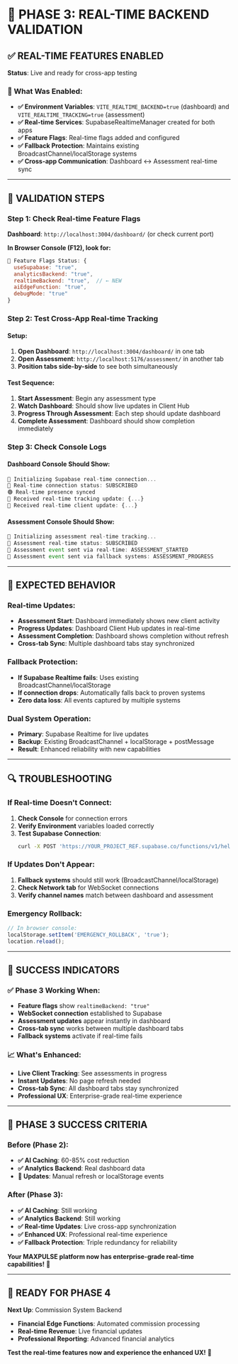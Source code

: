 # 🚀 **PHASE 3: REAL-TIME BACKEND VALIDATION**

## ✅ **REAL-TIME FEATURES ENABLED**

**Status**: Live and ready for cross-app testing

### **🔧 What Was Enabled:**
- **✅ Environment Variables**: `VITE_REALTIME_BACKEND=true` (dashboard) and `VITE_REALTIME_TRACKING=true` (assessment)
- **✅ Real-time Services**: SupabaseRealtimeManager created for both apps
- **✅ Feature Flags**: Real-time flags added and configured
- **✅ Fallback Protection**: Maintains existing BroadcastChannel/localStorage systems
- **✅ Cross-app Communication**: Dashboard ↔ Assessment real-time sync

---

## 🧪 **VALIDATION STEPS**

### **Step 1: Check Real-time Feature Flags**
**Dashboard**: `http://localhost:3004/dashboard/` (or check current port)

**In Browser Console (F12), look for:**
```javascript
🏁 Feature Flags Status: {
  useSupabase: "true",
  analyticsBackend: "true",
  realtimeBackend: "true",  // ← NEW
  aiEdgeFunction: "true",
  debugMode: "true"
}
```

### **Step 2: Test Cross-App Real-time Tracking**

#### **Setup:**
1. **Open Dashboard**: `http://localhost:3004/dashboard/` in one tab
2. **Open Assessment**: `http://localhost:5176/assessment/` in another tab
3. **Position tabs side-by-side** to see both simultaneously

#### **Test Sequence:**
1. **Start Assessment**: Begin any assessment type
2. **Watch Dashboard**: Should show live updates in Client Hub
3. **Progress Through Assessment**: Each step should update dashboard
4. **Complete Assessment**: Dashboard should show completion immediately

### **Step 3: Check Console Logs**

#### **Dashboard Console Should Show:**
```javascript
🔄 Initializing Supabase real-time connection...
🔄 Real-time connection status: SUBSCRIBED
🟢 Real-time presence synced
📡 Received real-time tracking update: {...}
👥 Received real-time client update: {...}
```

#### **Assessment Console Should Show:**
```javascript
🔄 Initializing assessment real-time tracking...
📡 Assessment real-time status: SUBSCRIBED
📡 Assessment event sent via real-time: ASSESSMENT_STARTED
📡 Assessment event sent via fallback systems: ASSESSMENT_PROGRESS
```

---

## 🎯 **EXPECTED BEHAVIOR**

### **Real-time Updates:**
- **Assessment Start**: Dashboard immediately shows new client activity
- **Progress Updates**: Dashboard Client Hub updates in real-time
- **Assessment Completion**: Dashboard shows completion without refresh
- **Cross-tab Sync**: Multiple dashboard tabs stay synchronized

### **Fallback Protection:**
- **If Supabase Realtime fails**: Uses existing BroadcastChannel/localStorage
- **If connection drops**: Automatically falls back to proven systems
- **Zero data loss**: All events captured by multiple systems

### **Dual System Operation:**
- **Primary**: Supabase Realtime for live updates
- **Backup**: Existing BroadcastChannel + localStorage + postMessage
- **Result**: Enhanced reliability with new capabilities

---

## 🔍 **TROUBLESHOOTING**

### **If Real-time Doesn't Connect:**
1. **Check Console** for connection errors
2. **Verify Environment** variables loaded correctly
3. **Test Supabase Connection**:
   ```bash
   curl -X POST 'https://YOUR_PROJECT_REF.supabase.co/functions/v1/hello-world'
   ```

### **If Updates Don't Appear:**
1. **Fallback systems** should still work (BroadcastChannel/localStorage)
2. **Check Network tab** for WebSocket connections
3. **Verify channel names** match between dashboard and assessment

### **Emergency Rollback:**
```javascript
// In browser console:
localStorage.setItem('EMERGENCY_ROLLBACK', 'true');
location.reload();
```

---

## 🎊 **SUCCESS INDICATORS**

### **✅ Phase 3 Working When:**
- **Feature flags** show `realtimeBackend: "true"`
- **WebSocket connection** established to Supabase
- **Assessment updates** appear instantly in dashboard
- **Cross-tab sync** works between multiple dashboard tabs
- **Fallback systems** activate if real-time fails

### **📈 What's Enhanced:**
- **Live Client Tracking**: See assessments in progress
- **Instant Updates**: No page refresh needed
- **Cross-tab Sync**: All dashboard tabs stay synchronized
- **Professional UX**: Enterprise-grade real-time experience

---

## 🚀 **PHASE 3 SUCCESS CRITERIA**

### **Before (Phase 2):**
- **✅ AI Caching**: 60-85% cost reduction
- **✅ Analytics Backend**: Real dashboard data
- **🔄 Updates**: Manual refresh or localStorage events

### **After (Phase 3):**
- **✅ AI Caching**: Still working
- **✅ Analytics Backend**: Still working  
- **✅ Real-time Updates**: Live cross-app synchronization
- **✅ Enhanced UX**: Professional real-time experience
- **✅ Fallback Protection**: Triple redundancy for reliability

**Your MAXPULSE platform now has enterprise-grade real-time capabilities!** 🎯

---

## 📱 **READY FOR PHASE 4**

**Next Up**: Commission System Backend
- **Financial Edge Functions**: Automated commission processing
- **Real-time Revenue**: Live financial updates
- **Professional Reporting**: Advanced financial analytics

**Test the real-time features now and experience the enhanced UX!** 🚀
